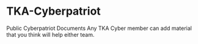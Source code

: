 # TKA-Cyberpatriot
Public Cyberpatriot Documents
Any TKA Cyber member can add material that you think will help either team.
